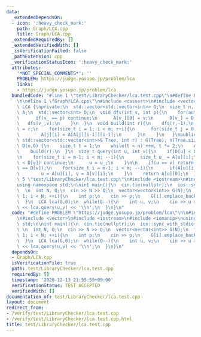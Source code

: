 ```yaml
---
data:
  _extendedDependsOn:
  - icon: ':heavy_check_mark:'
    path: Graph/LCA.cpp
    title: Graph/LCA.cpp
  _extendedRequiredBy: []
  _extendedVerifiedWith: []
  _isVerificationFailed: false
  _pathExtension: cpp
  _verificationStatusIcon: ':heavy_check_mark:'
  attributes:
    '*NOT_SPECIAL_COMMENTS*': ''
    PROBLEM: https://judge.yosupo.jp/problem/lca
    links:
    - https://judge.yosupo.jp/problem/lca
  bundledCode: "#line 1 \"test/LibraryChecker/lca.test.cpp\"\n#define PROBLEM \"https://judge.yosupo.jp/problem/lca\"\
    \n\n#line 1 \"Graph/LCA.cpp\"\n#include <cassert>\n#include <vector>\n\nstruct\
    \ LCA {\nprivate:\n  std::vector<std::vector<int>> G;\n  size_t n, m;\n  std::vector<std::vector<int>>\
    \ A;\n  std::vector<int> D;\n  void dfs(int v, int p){\n    for(auto v_ : G[v]){\n\
    \      if(v_ == p) continue;\n      A[v_][0] = v;\n      D[v_] = D[v]+1;\n   \
    \   dfs(v_,v);\n    }\n  }\n  void build(int r){\n    dfs(r,-1);\n    A[r][0]\
    \ = r;\n    for(size_t i = 1; i < m; ++i){\n      for(size_t j = 0; j < n; ++j){\n\
    \        A[j][i] = A[A[j][i-1]][i-1];\n      }\n    }\n   }\npublic:\n  LCA(const\
    \ std::vector<std::vector<int>>& Tree, int r) : G(Tree), n(Tree.size()), m(1),\
    \ D(n,0) {\n    size_t t = 1;\n    while(t < n) ++m, t *= 2;\n    A = std::vector<std::vector<int>>(n,std::vector<int>(m,-1));\n\
    \    build(r);\n  }\n  size_t query(int u, int v){\n    if(D[u] < D[v]) std::swap(u,v);\n\
    \n    for(size_t i = m-1; i < m; --i){\n      size_t u_ = A[u][i];\n      if(D[u_]\
    \ < D[v]) continue;\n      u = u_;\n    }\n\n    if(u == v) return u;\n    assert(D[u]\
    \ == D[v]);\n    for(size_t i = m-1; i < m; --i){\n      if(A[u][i] != A[v][i])\n\
    \        u = A[u][i], v = A[v][i];\n    }\n    return A[u][0];\n  }\n};\n#line\
    \ 5 \"test/LibraryChecker/lca.test.cpp\"\n#include <iostream>\n#include <iomanip>\n\
    using namespace std;\n\nint main(){\n  cin.tie(nullptr);\n  ios::sync_with_stdio(false);\n\
    \  \n  int N, Q;\n  cin >> N >> Q;\n  vector<vector<int>> G(N);\n  for(int i =\
    \ 1; i < N; ++i){\n    int p;\n    cin >> p;\n    G[i].emplace_back(p);\n    G[p].emplace_back(i);\n\
    \  }\n  LCA lca(G,0);\n  while(Q--){\n    int u, v;\n    cin >> u >> v;\n    cout\
    \ << lca.query(u,v) << '\\n';\n  }\n}\n"
  code: "#define PROBLEM \"https://judge.yosupo.jp/problem/lca\"\n\n#include \"Graph/LCA.cpp\"\
    \n#include <vector>\n#include <iostream>\n#include <iomanip>\nusing namespace\
    \ std;\n\nint main(){\n  cin.tie(nullptr);\n  ios::sync_with_stdio(false);\n \
    \ \n  int N, Q;\n  cin >> N >> Q;\n  vector<vector<int>> G(N);\n  for(int i =\
    \ 1; i < N; ++i){\n    int p;\n    cin >> p;\n    G[i].emplace_back(p);\n    G[p].emplace_back(i);\n\
    \  }\n  LCA lca(G,0);\n  while(Q--){\n    int u, v;\n    cin >> u >> v;\n    cout\
    \ << lca.query(u,v) << '\\n';\n  }\n}\n"
  dependsOn:
  - Graph/LCA.cpp
  isVerificationFile: true
  path: test/LibraryChecker/lca.test.cpp
  requiredBy: []
  timestamp: '2020-12-13 21:55:55+09:00'
  verificationStatus: TEST_ACCEPTED
  verifiedWith: []
documentation_of: test/LibraryChecker/lca.test.cpp
layout: document
redirect_from:
- /verify/test/LibraryChecker/lca.test.cpp
- /verify/test/LibraryChecker/lca.test.cpp.html
title: test/LibraryChecker/lca.test.cpp
---
```

